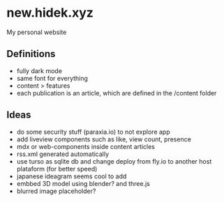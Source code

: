 # new.hidek.xyz

My personal website

## Definitions
- fully dark mode
- same font for everything
- content > features
- each publication is an article, which are defined in the /content folder

## Ideas
- do some security stuff (paraxia.io) to not explore app
- add liveview components such as like, view count, presence
- mdx or web-components inside content articles
- rss.xml generated automatically
- use turso as sqlite db and change deploy from fly.io to another host plataform (for better speed)
- japanese ideagram seems cool to add
- embbed 3D model using blender? and three.js
- blurred image placeholder?
